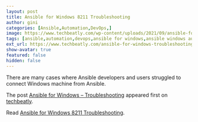 ```yaml
---
layout: post
title: Ansible for Windows 8211 Troubleshooting
author: gini
categories: [Ansible,Automation,DevOps,]
image: https://www.techbeatly.com/wp-content/uploads/2021/09/ansible-for-windows-troubleshooting-1024x683.png
tags: [ansible,automation,devops,ansible for windows,ansible windows automation,ansible windows configuration,ansible windows guide,ansible windows troubleshooting,automate windows using ansible,how to automate windows using ansible,how to connect windows from ansible,]
ext_url: https://www.techbeatly.com/ansible-for-windows-troubleshooting/
show-avatar: true
featured: false
hidden: false
---
```


<p>There are many cases where Ansible developers and users struggled to connect Windows machine from Ansible.</p>
<p>The post <a href="https://www.techbeatly.com/ansible-for-windows-troubleshooting/">Ansible for Windows &#8211; Troubleshooting</a> appeared first on <a href="https://www.techbeatly.com">techbeatly</a>.</p>

Read [Ansible for Windows 8211 Troubleshooting](https://www.techbeatly.com/ansible-for-windows-troubleshooting/).
